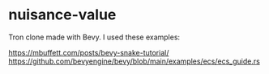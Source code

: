 # nuisance-value
Tron clone made with Bevy. I used these examples:

https://mbuffett.com/posts/bevy-snake-tutorial/
https://github.com/bevyengine/bevy/blob/main/examples/ecs/ecs_guide.rs
